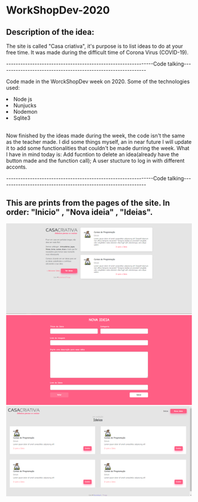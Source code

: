# WorkShopDev-2020

<h2>Description of the idea:</h2>
<p>The site is called "Casa criativa", it's purpose is to list ideas to do at your free time. It was made during the difficult time of 
Corona Virus (COVID-19). </p> 

--------------------------------------------------------------Code talking--------------------------------------------------------------
<p>
Code made in the WorckShopDev week on 2020.
Some of the technologies used:
</p>

<li>Node js</li>
<li>Nunjucks</li>
<li>Nodemon</li>
<li>Sqlite3</li>  
   
</br>
   


<p>
Now finished by the ideas made during the week, the code isn't the same as the teacher made. I did some things myself, 
an in near future I will update it to add some functionalities that couldn't be made durring the week.
What I have in mind today is: Add fucntion to delete an idea(already have the button made and the function call);
A user stucture to log in with different acconts. 
</p>
--------------------------------------------------------------Code talking--------------------------------------------------------------
<h2> This are prints from the pages of the site. In order: "Inicio" , "Nova ideia" , "Ideias". </h2>

<img src= "homePage.png">

<img src= "newIdea.png">

<img src= "ideas.png">
